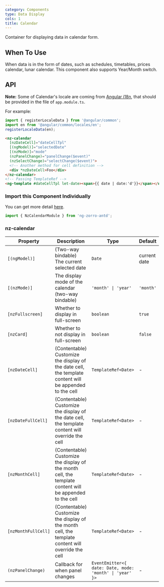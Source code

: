 ```yaml
---
category: Components
type: Data Display
cols: 1
title: Calendar
---
```


Container for displaying data in calendar form.

## When To Use

When data is in the form of dates, such as schedules, timetables, prices calendar, lunar calendar. This component also supports Year/Month switch.

## API

**Note:** Some of Calendar's locale are coming from [Angular i18n](https://angular.io/guide/i18n), that should be provided in the file of `app.module.ts`.

For example:
```typescript
import { registerLocaleData } from '@angular/common';
import en from '@angular/common/locales/en';
registerLocaleData(en);
```

```html
<nz-calendar
  [nzDateCell]="dateCellTpl"
  [(ngModel)]="selectedDate"
  [(nzMode)]="mode"
  (nzPanelChange)="panelChange($event)"
  (nzSelectChange)="selectChange($event)">
  <!-- Another method for cell definition -->
  <div *nzDateCell>Foo</div>
</nz-calendar>
<!-- Passing TemplateRef -->
<ng-template #dateCellTpl let-date><span>{{ date | date:'d'}}</span></ng-template>
```

### Import this Component Individually

You can get more detail [here](/docs/getting-started/en#import-a-component-individually).

```ts
import { NzCalendarModule } from 'ng-zorro-antd';
```

### nz-calendar

| Property | Description | Type | Default |
| -------- | ----------- | ---- | ------- |
| `[(ngModel)]` | (Two-way bindable) The current selected date | `Date` | current date |
| `[(nzMode)]` | The display mode of the calendar (two-way bindable) | `'month' \| 'year'` | `'month'` |
| `[nzFullscreen]` | Whether to display in full-screen | `boolean` | `true` |
| `[nzCard]` | Whether to not display in full-screen | `boolean` | `false` |
| `[nzDateCell]` | (Contentable) Customize the display of the date cell, the template content will be appended to the cell | `TemplateRef<Date>` | - |
| `[nzDateFullCell]` | (Contentable) Customize the display of the date cell, the template content will override the cell | `TemplateRef<Date>` | - |
| `[nzMonthCell]` | (Contentable) Customize the display of the month cell, the template content will be appended to the cell | `TemplateRef<Date>` | - |
| `[nzMonthFullCell]` | (Contentable) Customize the display of the month cell, the template content will override the cell | `TemplateRef<Date>` | - |
| `(nzPanelChange)` | Callback for when panel changes | `EventEmitter<{ date: Date, mode: 'month' \| 'year' }>` | - |
